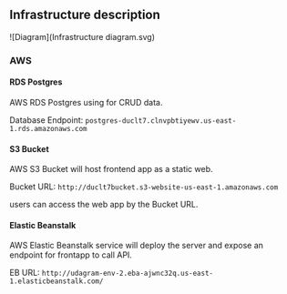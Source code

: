 ## Infrastructure description
![Diagram](Infrastructure diagram.svg)
### AWS
#### RDS Postgres
AWS RDS Postgres using for CRUD data.

Database Endpoint: `postgres-duclt7.clnvpbtiyewv.us-east-1.rds.amazonaws.com`

#### S3 Bucket
AWS S3 Bucket will host frontend app as a static web.

Bucket URL: `http://duclt7bucket.s3-website-us-east-1.amazonaws.com`

users can access the web app by the Bucket URL.

#### Elastic Beanstalk
AWS Elastic Beanstalk service will deploy the server and expose an endpoint for frontapp to call API.

EB URL: `http://udagram-env-2.eba-ajwnc32q.us-east-1.elasticbeanstalk.com/`
